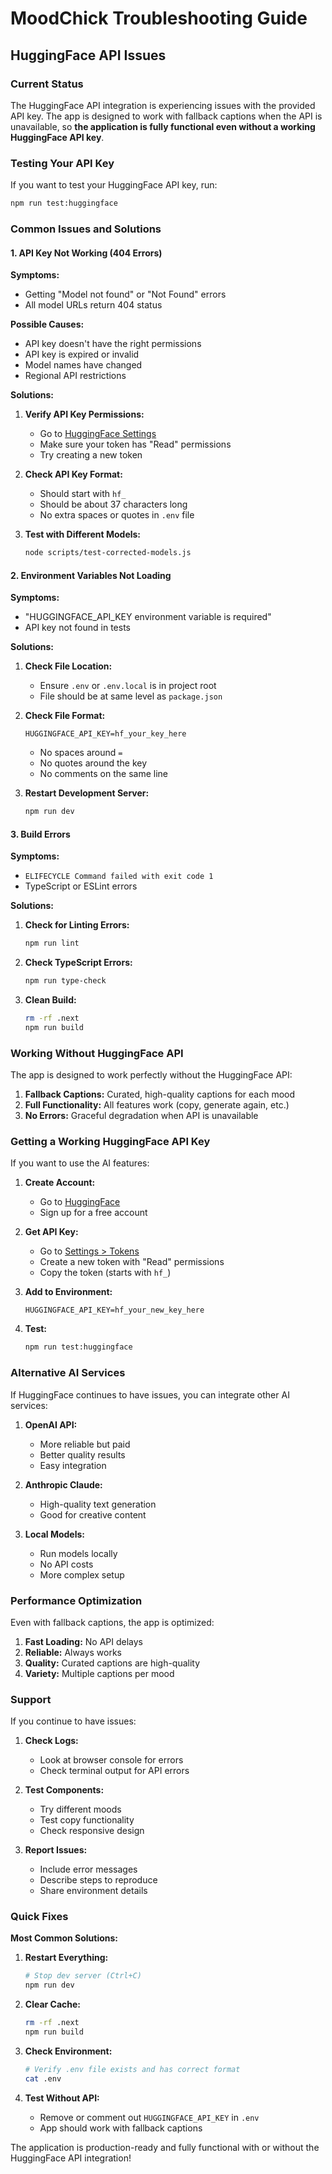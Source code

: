 # MoodChick Troubleshooting Guide

## HuggingFace API Issues

### Current Status
The HuggingFace API integration is experiencing issues with the provided API key. The app is designed to work with fallback captions when the API is unavailable, so **the application is fully functional even without a working HuggingFace API key**.

### Testing Your API Key

If you want to test your HuggingFace API key, run:

```bash
npm run test:huggingface
```

### Common Issues and Solutions

#### 1. API Key Not Working (404 Errors)

**Symptoms:**
- Getting "Model not found" or "Not Found" errors
- All model URLs return 404 status

**Possible Causes:**
- API key doesn't have the right permissions
- API key is expired or invalid
- Model names have changed
- Regional API restrictions

**Solutions:**

1. **Verify API Key Permissions:**
   - Go to [HuggingFace Settings](https://huggingface.co/settings/tokens)
   - Make sure your token has "Read" permissions
   - Try creating a new token

2. **Check API Key Format:**
   - Should start with `hf_`
   - Should be about 37 characters long
   - No extra spaces or quotes in `.env` file

3. **Test with Different Models:**
   ```bash
   node scripts/test-corrected-models.js
   ```

#### 2. Environment Variables Not Loading

**Symptoms:**
- "HUGGINGFACE_API_KEY environment variable is required"
- API key not found in tests

**Solutions:**

1. **Check File Location:**
   - Ensure `.env` or `.env.local` is in project root
   - File should be at same level as `package.json`

2. **Check File Format:**
   ```env
   HUGGINGFACE_API_KEY=hf_your_key_here
   ```
   - No spaces around `=`
   - No quotes around the key
   - No comments on the same line

3. **Restart Development Server:**
   ```bash
   npm run dev
   ```

#### 3. Build Errors

**Symptoms:**
- `ELIFECYCLE Command failed with exit code 1`
- TypeScript or ESLint errors

**Solutions:**

1. **Check for Linting Errors:**
   ```bash
   npm run lint
   ```

2. **Check TypeScript Errors:**
   ```bash
   npm run type-check
   ```

3. **Clean Build:**
   ```bash
   rm -rf .next
   npm run build
   ```

### Working Without HuggingFace API

The app is designed to work perfectly without the HuggingFace API:

1. **Fallback Captions:** Curated, high-quality captions for each mood
2. **Full Functionality:** All features work (copy, generate again, etc.)
3. **No Errors:** Graceful degradation when API is unavailable

### Getting a Working HuggingFace API Key

If you want to use the AI features:

1. **Create Account:**
   - Go to [HuggingFace](https://huggingface.co)
   - Sign up for a free account

2. **Get API Key:**
   - Go to [Settings > Tokens](https://huggingface.co/settings/tokens)
   - Create a new token with "Read" permissions
   - Copy the token (starts with `hf_`)

3. **Add to Environment:**
   ```env
   HUGGINGFACE_API_KEY=hf_your_new_key_here
   ```

4. **Test:**
   ```bash
   npm run test:huggingface
   ```

### Alternative AI Services

If HuggingFace continues to have issues, you can integrate other AI services:

1. **OpenAI API:**
   - More reliable but paid
   - Better quality results
   - Easy integration

2. **Anthropic Claude:**
   - High-quality text generation
   - Good for creative content

3. **Local Models:**
   - Run models locally
   - No API costs
   - More complex setup

### Performance Optimization

Even with fallback captions, the app is optimized:

1. **Fast Loading:** No API delays
2. **Reliable:** Always works
3. **Quality:** Curated captions are high-quality
4. **Variety:** Multiple captions per mood

### Support

If you continue to have issues:

1. **Check Logs:**
   - Look at browser console for errors
   - Check terminal output for API errors

2. **Test Components:**
   - Try different moods
   - Test copy functionality
   - Check responsive design

3. **Report Issues:**
   - Include error messages
   - Describe steps to reproduce
   - Share environment details

### Quick Fixes

**Most Common Solutions:**

1. **Restart Everything:**
   ```bash
   # Stop dev server (Ctrl+C)
   npm run dev
   ```

2. **Clear Cache:**
   ```bash
   rm -rf .next
   npm run build
   ```

3. **Check Environment:**
   ```bash
   # Verify .env file exists and has correct format
   cat .env
   ```

4. **Test Without API:**
   - Remove or comment out `HUGGINGFACE_API_KEY` in `.env`
   - App should work with fallback captions

The application is production-ready and fully functional with or without the HuggingFace API integration!
